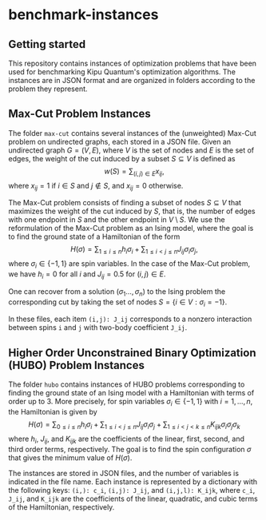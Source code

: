 # benchmark-instances

## Getting started

This repository contains instances of optimization problems that have been
used for benchmarking Kipu Quantum's optimization algorithms. The instances
are in JSON format and are organized in folders according to the problem they
represent.

## Max-Cut Problem Instances
The folder `max-cut` contains several instances of the (unweighted)
  Max-Cut
  problem on undirected graphs, each stored in a JSON file. Given an undirected
  graph $G =(V,E)$, where $V$ is the set of nodes and $E$ is the set of edges,
  the
  weight of the cut induced by a subset $S \subseteq V$ is defined as
  $$w(S) = \sum_{(i,j) \in E} x_{ij},$$ where $x_{ij} = 1$ if $i \in S$ and 
$j \notin S$, and $x_{ij} = 0$
  otherwise.

  
The Max-Cut problem consists of finding a subset of nodes $S \subseteq V$ that
maximizes the weight of the cut induced by $S$, that is, the number of edges
with one endpoint in $S$ and the other endpoint in $V \setminus S$. We use 
the reformulation of the Max-Cut problem as an Ising model, where the goal is to find
the ground state of a Hamiltonian of the form
$$H(\sigma) = \sum_{1\leq i \leq n} h_i \sigma_i  + \sum_{1 \leq i < j \leq n} J_{ij} \sigma_i \sigma_j,$$
where $`\sigma_i \in \{-1,1\}`$ are spin variables. In the case of the Max-Cut
problem, we have $h_i = 0$ for all $i$ and $J_{ij} = 0.5$ for $(i,j) \in E$.

One can recover from a solution $(\sigma_1 \ldots, \sigma_n)$ to the Ising
problem the corresponding cut by taking the set of nodes $`S= \{i \in V:
\sigma_i = -1\}`$.

In these files, each item `(i,j): J_ij` corresponds to a nonzero interaction 
between spins `i` and `j` with two-body coefficient `J_ij`.


## Higher Order Unconstrained Binary Optimization (HUBO) Problem Instances

The folder `hubo` contains
instances of HUBO problems corresponding to finding the ground state of an
Ising model with a Hamiltonian with terms of order up to 3. More precisely,
for spin variables $\sigma_i \in \{-1,1\}$ with $i=1,\ldots, n$, the 
Hamiltonian is 
given by
$$H(\sigma) = \sum_{0 \leq i \leq n }  h_i \sigma_i + \sum_{1 \leq i < j \leq n} J_{ij} \sigma_i \sigma_j + \sum_{1 \leq i < j < k \leq n} K_{ijk} \sigma_i \sigma_j \sigma_k$$
where $h_i$, $J_{ij}$, and $K_{ijk}$ are the coefficients of the linear,
first, second, and third order terms, respectively. The goal is to find the
spin configuration $\sigma$ that gives the minimum value of $H(\sigma)$.

The instances are stored in JSON files, and the number of variables is indicated
in the file name. Each instance is represented by a dictionary with the
following
keys: `(i,): c_i`, `(i,j): J_ij`, and `(i,j,l): K_ijk`, where `c_i`, `J_ij`, and
`K_ijk` are the coefficients of the linear, quadratic, and cubic terms of the
Hamiltonian, respectively.


